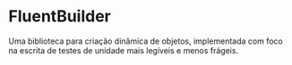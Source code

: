 # FluentBuilder

Uma biblioteca para criação dinâmica de objetos, implementada com foco na escrita de testes de unidade mais legíveis e menos frágeis.

